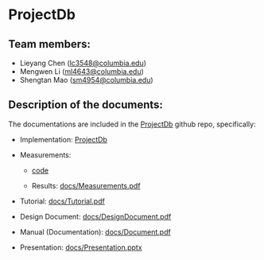 # ProjectDb

## Team members:

- Lieyang Chen (lc3548@columbia.edu)
- Mengwen Li (ml4643@columbia.edu)
- Shengtan Mao (sm4954@columbia.edu)

## Description of the documents:

The documentations are included in the [ProjectDb](https://github.com/mli9502/ProjectDb) github repo, specifically:

- Implementation: [ProjectDb](https://github.com/mli9502/ProjectDb)

- Measurements:
  
  - [code](https://github.com/mli9502/ProjectDb/tree/main/benchmark)
  
  - Results: [docs/Measurements.pdf]()

- Tutorial: [docs/Tutorial.pdf]()

- Design Document: [docs/DesignDocument.pdf]()

- Manual (Documentation): [docs/Document.pdf]()

- Presentation: [docs/Presentation.pptx]()
